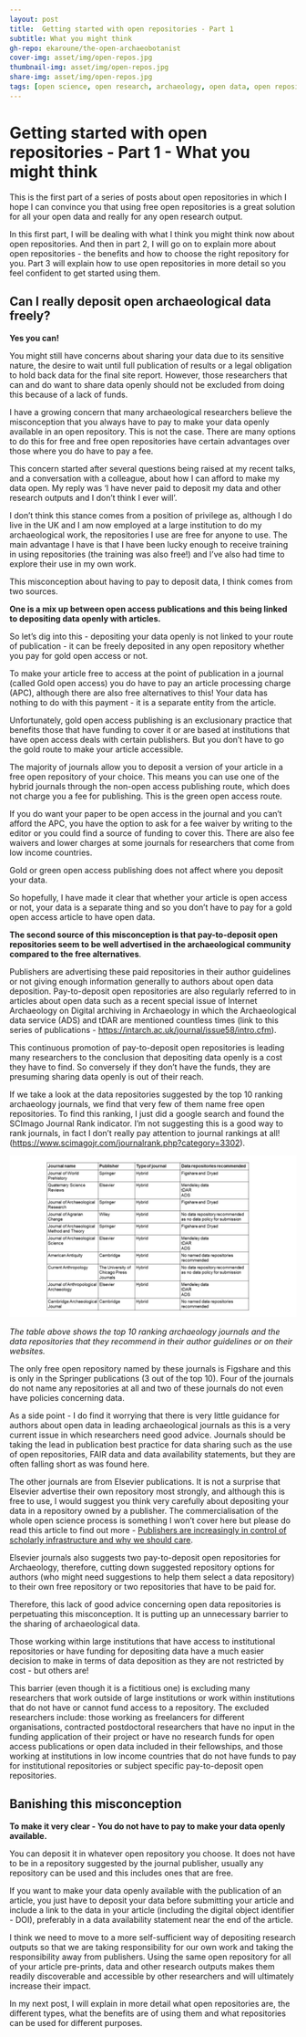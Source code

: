 ```yaml
---
layout: post
title:  Getting started with open repositories - Part 1
subtitle: What you might think
gh-repo: ekaroune/the-open-archaeobotanist
cover-img: asset/img/open-repos.jpg
thumbnail-img: asset/img/open-repos.jpg
share-img: asset/img/open-repos.jpg
tags: [open science, open research, archaeology, open data, open repositories]
---
```


# Getting started with open repositories - Part 1 - What you might think 

This is the first part of a series of posts about open repositories in which I hope I can convince you that using free open repositories is a great solution for all your open data and really for any open research output.

In this first part, I will be dealing with what I think you might think now about open repositories. And then in part 2, I will go on to explain more about open repositories - the benefits and how to choose the right repository for you. Part 3 will explain how to use open repositories in more detail so you feel confident to get started using them. 

## Can I really deposit open archaeological data freely?  

**Yes you can!** 

You might still have concerns about sharing your data due to its sensitive nature, the desire to wait until full publication of results or a legal obligation to hold back data for the final site report. However, those researchers that can and do want to share data openly should not be excluded from doing this because of a lack of funds. 

I have a growing concern that many archaeological researchers believe the misconception that you always have to pay to make your data openly available in an open repository. This is not the case. There are many options to do this for free and free open repositories have certain advantages over those where you do have to pay a fee.

This concern started after several questions being raised at my recent talks, and a conversation with a colleague, about how I can afford to make my data open. My reply was ‘I have never paid to deposit my data and other research outputs and I don’t think I ever will’. 

I don’t think this stance comes from a position of privilege as, although I do live in the UK and I am now employed at a large institution to do my archaeological work, the repositories I use are free for anyone to use. The main advantage I have is that I have been lucky enough to receive training in using repositories (the training was also free!) and I’ve also had time to explore their use in my own work. 

This misconception about having to pay to deposit data, I think comes from two sources. 

**One is a mix up between open access publications and this being linked to depositing data openly with articles.** 

So let’s dig into this - depositing your data openly is not linked to your route of publication - it can be freely deposited in any open repository whether you pay for gold open access or not. 

To make your article free to access at the point of publication in a journal (called Gold open access) you do have to pay an article processing charge (APC), although there are also free alternatives to this! Your data has nothing to do with this payment - it is a separate entity from the article. 

Unfortunately, gold open access publishing is an exclusionary practice that benefits those that have funding to cover it or are based at institutions that have open access deals with certain publishers. But you don’t have to go the gold route to make your article accessible.

The majority of journals allow you to deposit a version of your article in a free open repository of your choice. This means you can use one of the hybrid journals through the non-open access publishing route, which does not charge you a fee for publishing. This is the green open access route. 

If you do want your paper to be open access in the journal and you can’t afford the APC, you have the option to ask for a fee waiver by writing to the editor or you could find a source of funding to cover this. There are also fee waivers and lower charges at some journals for researchers that come from low income countries.  

Gold or green open access publishing does not affect where you deposit your data.

So hopefully, I have made it clear that whether your article is open access or not, your data is a separate thing and so you don’t have to pay for a gold open access article to have open data.  

**The second source of this misconception is that pay-to-deposit open repositories seem to be well advertised in the archaeological community compared to the free alternatives**. 

Publishers are advertising these paid repositories in their author guidelines or not giving enough information generally to authors about open data deposition. Pay-to-deposit open repositories are also regularly referred to in articles about open data such as a recent special issue of Internet Archaeology on Digital archiving in Archaeology in which the Archaeological data service (ADS) and tDAR are mentioned countless times (link to this series of publications - https://intarch.ac.uk/journal/issue58/intro.cfm). 

This continuous promotion of pay-to-deposit open repositories is leading many researchers to the conclusion that depositing data openly is a cost they have to find. So conversely if they don’t have the funds, they are presuming sharing data openly is out of their reach. 

If we take a look at the data repositories suggested by the top 10 ranking archaeology journals, we find that very few of them name free open repositories. To find this ranking, I just did a google search and found the SCImago Journal Rank indicator. I’m not suggesting this is a good way to rank journals, in fact I don’t really pay attention to journal rankings at all! (https://www.scimagojr.com/journalrank.php?category=3302). 

![journal table](../asset/img/journal-table-repos.jpg)

*The table above shows the top 10 ranking archaeology journals and the data repositories that they recommend in their author guidelines or on their websites.*

The only free open repository named by these journals is Figshare and this is only in the Springer publications (3 out of the top 10).  Four of the journals do not name any repositories at all and two of these journals do not even have policies concerning data. 

As a side point - I do find it worrying that there is very little guidance for authors about open data in leading archaeological journals as this is a very current issue in which researchers need good advice. Journals should be taking the lead in publication best practice for data sharing such as the use of open repositories, FAIR data and data availability statements, but they are often falling short as was found here.

The other journals are from Elsevier publications. It is not a surprise that Elsevier advertise their own repository most strongly, and although this is free to use, I would suggest you think very carefully about depositing your data in a repository owned by a publisher. The commercialisation of the whole open science process is something I won’t cover here but please do read this article to find out more - [Publishers are increasingly in control of scholarly infrastructure and why we should care](http://knowledgegap.org/index.php/sub-projects/rent-seeking-and-financialization-of-the-academic-publishing-industry/preliminary-findings/).

Elsevier journals also suggests two pay-to-deposit open repositories for Archaeology, therefore, cutting down suggested repository options for authors (who might need suggestions to help them select a data repository) to their own free repository or two repositories that have to be paid for. 

Therefore, this lack of good advice concerning open data repositories is perpetuating this misconception. It is putting up an unnecessary barrier to the sharing of archaeological data.

Those working within large institutions that have access to institutional repositories or have funding for depositing data have a much easier decision to make in terms of data deposition as they are not restricted by cost - but others are! 

This barrier (even though it is a fictitious one) is excluding many researchers that work outside of large institutions or work within institutions that do not have or cannot fund access to a repository. The excluded researchers include: those working as freelancers for different organisations, contracted postdoctoral researchers that have no input in the funding application of their project or have no research funds for open access publications or open data included in their fellowships, and those working at institutions in low income countries that do not have funds to pay for institutional repositories or subject specific pay-to-deposit open repositories.

## Banishing this misconception

**To make it very clear - You do not have to pay to make your data openly available.**  

You can deposit it in whatever open repository you choose. It does not have to be in a repository suggested by the journal publisher, usually any repository can be used and this includes ones that are free. 

If you want to make your data openly available with the publication of an article, you just have to deposit your data before submitting your article and include a link to the data in your article (including the digital object identifier - DOI), preferably in a data availability statement near the end of the article.

I think we need to move to a more self-sufficient way of depositing research outputs so that we are taking responsibility for our own work and taking the responsibility away from publishers. Using the same open repository for all of your article pre-prints, data and other research outputs makes them readily discoverable and accessible by other researchers and will ultimately increase their impact. 

In my next post, I will explain in more detail what open repositories are, the different types, what the benefits are of using them and what repositories can be used for different purposes.


